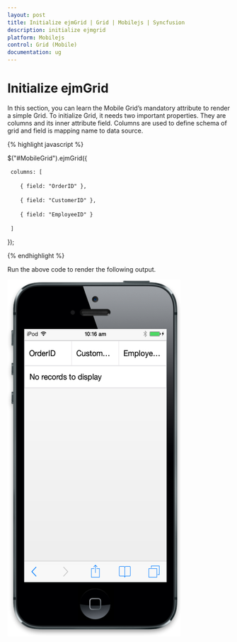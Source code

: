 ```yaml
---
layout: post
title: Initialize ejmGrid | Grid | Mobilejs | Syncfusion
description: initialize ejmgrid
platform: Mobilejs
control: Grid (Mobile)
documentation: ug
---
```


# Initialize ejmGrid

In this section, you can learn the Mobile Grid’s mandatory attribute to render a simple Grid. To initialize Grid, it needs two important properties. They are columns and its inner attribute field. Columns are used to define schema of grid and field is mapping name to data source.

{% highlight javascript %}

$("#MobileGrid").ejmGrid({

     columns: [

        { field: "OrderID" },

        { field: "CustomerID" },

        { field: "EmployeeID" }

     ]

});

{% endhighlight %}

Run the above code to render the following output.

![](Initialize-ejmGrid_images/Initialize-ejmGrid_img1.png)